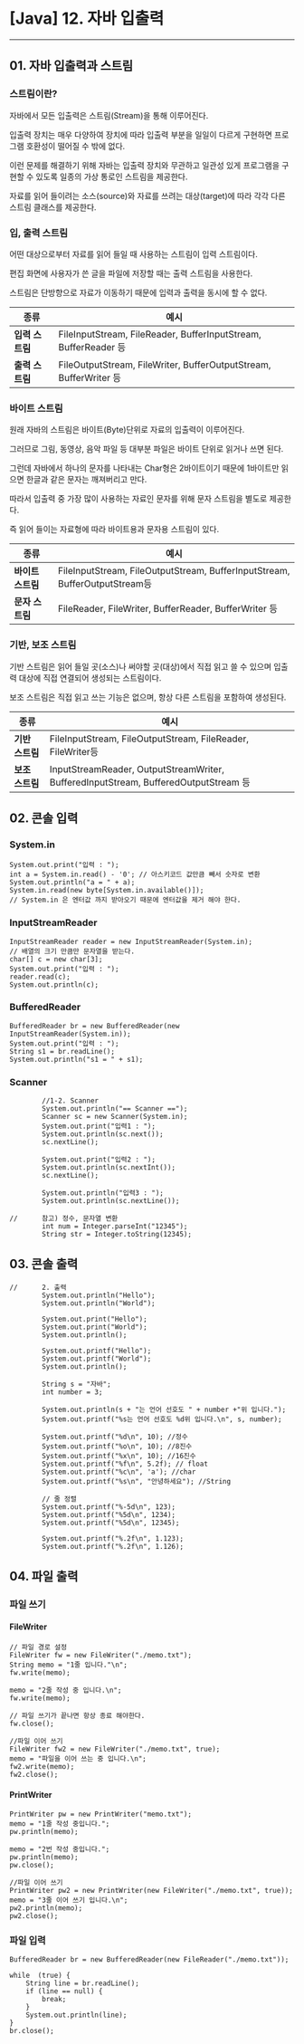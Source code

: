 # \[Java\] 12. 자바 입출력

---



## 01\. 자바 입출력과 스트림

### 스트림이란?

자바에서 모든 입출력은 스트림(Stream)을 통해 이루어진다.

입출력 장치는 매우 다양하여 장치에 따라 입출력 부분을 일일이 다르게 구현하면 프로그램 호환성이 떨어질 수 밖에 없다.

  
이런 문제를 해결하기 위해 자바는 입출력 장치와 무관하고 일관성 있게 프로그램을 구현할 수 있도록 일종의 가상 통로인 스트림을 제공한다.

자료를 읽어 들이려는 소스(source)와 자료를 쓰려는 대상(target)에 따라 각각 다른 스트림 클래스를 제공한다.  
  
  
  

### 입, 출력 스트림

어떤 대상으로부터 자료를 읽어 들일 때 사용하는 스트림이 입력 스트림이다.

편집 화면에 사용자가 쓴 글을 파일에 저장할 때는 출력 스트림을 사용한다.

스트림은 단방향으로 자료가 이동하기 때문에 입력과 출력을 동시에 할 수 없다.

| **종류** | **예시** |
| --- | --- |
| **입력 스트림** | FileInputStream, FileReader, BufferInputStream, BufferReader 등 |
| **출력 스트림** | FileOutputStream, FileWriter, BufferOutputStream, BufferWriter 등 |

  
  

### 바이트 스트림

원래 자바의 스트림은 바이트(Byte)단위로 자료의 입출력이 이루어진다.

그러므로 그림, 동영상, 음악 파일 등 대부분 파일은 바이트 단위로 읽거나 쓰면 된다.

그런데 자바에서 하나의 문자를 나타내는 Char형은 2바이트이기 때문에 1바이트만 읽으면 한글과 같은 문자는 깨져버리고 만다.

따라서 입출력 중 가장 많이 사용하는 자료인 문자를 위해 문자 스트림을 별도로 제공한다.

즉 읽어 들이는 자료형에 따라 바이트용과 문자용 스트림이 있다.

| **종류** | **예시** |
| --- | --- |
| **바이트 스트림** | FileInputStream, FileOutputStream, BufferInputStream, BufferOutputStream등 |
| **문자 스트림** | FileReader, FileWriter, BufferReader, BufferWriter 등 |

  
  

### 기반, 보조 스트림

기반 스트림은 읽어 들일 곳(소스)나 써야할 곳(대상)에서 직접 읽고 쓸 수 있으며 입출력 대상에 직접 연결되어 생성되는 스트림이다.

보조 스트림은 직접 읽고 쓰는 기능은 없으며, 항상 다른 스트림을 포함하여 생성된다.

| **종류** | **예시** |
| --- | --- |
| **기반 스트림** | FileInputStream, FileOutputStream, FileReader, FileWriter등 |
| **보조 스트림** | InputStreamReader, OutputStreamWriter, BufferedInputStream, BufferedOutputStream 등 |

## 02\. 콘솔 입력

### System.in

```
System.out.print("입력 : ");  
int a = System.in.read() - '0'; // 아스키코드 값만큼 빼서 숫자로 변환  
System.out.println("a = " + a);  
System.in.read(new byte[System.in.available()]);  
// System.in 은 엔터값 까지 받아오기 때문에 엔터값을 제거 해야 한다.
```

### InputStreamReader

```
InputStreamReader reader = new InputStreamReader(System.in);  
// 배열의 크기 만큼만 문자열을 받는다.  
char[] c = new char[3];  
System.out.print("입력 : ");  
reader.read(c);  
System.out.println(c);
```

  
  

### BufferedReader

```
BufferedReader br = new BufferedReader(new InputStreamReader(System.in));  
System.out.print("입력 : ");  
String s1 = br.readLine();  
System.out.println("s1 = " + s1);
```

  
  

### Scanner

```
        //1-2. Scanner  
        System.out.println("== Scanner ==");  
        Scanner sc = new Scanner(System.in);  
        System.out.print("입력1 : ");  
        System.out.println(sc.next());  
        sc.nextLine();  

        System.out.print("입력2 : ");  
        System.out.println(sc.nextInt());  
        sc.nextLine();  

        System.out.println("입력3 : ");  
        System.out.println(sc.nextLine());  

//      참고) 정수, 문자열 변환  
        int num = Integer.parseInt("12345");  
        String str = Integer.toString(12345);
```

  
  
  

## 03\. 콘솔 출력

```
//      2. 출력  
        System.out.println("Hello");  
        System.out.println("World");  

        System.out.print("Hello");  
        System.out.print("World");  
        System.out.println();  

        System.out.printf("Hello");  
        System.out.printf("World");  
        System.out.println();  

        String s = "자바";  
        int number = 3;  

        System.out.println(s + "는 언어 선호도 " + number +"위 입니다.");  
        System.out.printf("%s는 언어 선호도 %d위 입니다.\n", s, number);  

        System.out.printf("%d\n", 10); //정수  
        System.out.printf("%o\n", 10); //8진수  
        System.out.printf("%x\n", 10); //16진수  
        System.out.printf("%f\n", 5.2f); // float  
        System.out.printf("%c\n", 'a'); //char  
        System.out.printf("%s\n", "안녕하세요"); //String  

        // 줄 정렬  
        System.out.printf("%-5d\n", 123);  
        System.out.printf("%5d\n", 1234);  
        System.out.printf("%5d\n", 12345);  

        System.out.printf("%.2f\n", 1.123);  
        System.out.printf("%.2f\n", 1.126);
```

  
  
  

## 04\. 파일 출력

### 파일 쓰기

#### FileWriter

```
// 파일 경로 설정
FileWriter fw = new FileWriter("./memo.txt");  
String memo = "1줄 입니다."\n";  
fw.write(memo);  

memo = "2줄 작성 중 입니다.\n";  
fw.write(memo);  

// 파일 쓰기가 끝나면 항상 종료 해야한다.  
fw.close();

//파일 이어 쓰기
FileWriter fw2 = new FileWriter("./memo.txt", true);  
memo = "파일을 이어 쓰는 중 입니다.\n";  
fw2.write(memo);  
fw2.close();
```

#### PrintWriter

```
PrintWriter pw = new PrintWriter("memo.txt");  
memo = "1줄 작성 중입니다.";  
pw.println(memo);  

memo = "2번 작성 중입니다.";  
pw.println(memo);  
pw.close();

//파일 이어 쓰기
PrintWriter pw2 = new PrintWriter(new FileWriter("./memo.txt", true));  
memo = "3줄 이어 쓰기 입니다.\n";  
pw2.println(memo);  
pw2.close();
```

  
  

### 파일 입력

```
BufferedReader br = new BufferedReader(new FileReader("./memo.txt"));  

while  (true) {  
    String line = br.readLine();  
    if (line == null) {  
        break;  
    }  
    System.out.println(line);  
}  
br.close();
```
